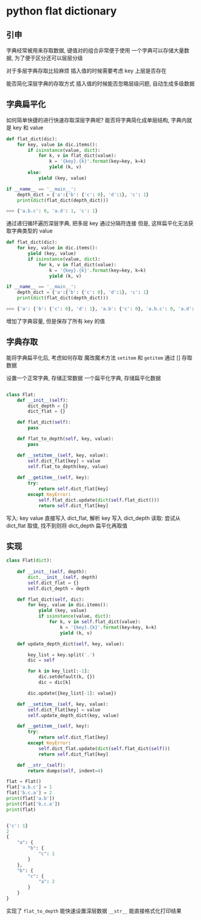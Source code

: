<!--
 * @FilePath: \文档\Learning\python\python-flat-dict.md
 * @Author: facser
 * @Date: 2022-07-25 20:08:15
 * @LastEditTime: 2022-07-30 23:50:02
 * @LastEditors: facser
 * @Description: 
-->

# python flat dictionary

## 引申

字典经常被用来存取数据, 键值对的组合非常便于使用
一个字典可以存储大量数据, 为了便于区分还可以层层分级

对于多层字典存取比较麻烦
插入值的时候需要考虑 key 上层是否存在

能否简化深层字典的存取方式
插入值的时候能否忽略层级问题, 自动生成多级数据

## 字典扁平化

如何简单快捷的进行快速存取深层字典呢?
能否将字典简化成单层结构, 字典内就是 key 和 value

```python
def flat_dict(dic):
    for key, value in dic.items():
        if isinstance(value, dict):
            for k, v in flat_dict(value):
                k = '{key}.{k}'.format(key=key, k=k)
                yield (k, v)
        else:
            yield (key, value)
```

```python
if __name__ == '__main__':
    depth_dict = {'a':{'b': {'c': 0}, 'd':1}, 'c': 1}
    print(dict(flat_dict(depth_dict)))

>>> {'a.b.c': 0, 'a.d': 1, 'c': 1}
```

通过递归循环遍历深层字典, 把多层 key 通过分隔符连接
但是, 这样扁平化无法获取字典类型的 value

```python
def flat_dict(dic):
    for key, value in dic.items():
        yield (key, value)
        if isinstance(value, dict):
            for k, v in flat_dict(value):
                k = '{key}.{k}'.format(key=key, k=k)
                yield (k, v)  
```

```python
if __name__ == '__main__':
    depth_dict = {'a':{'b': {'c': 0}, 'd':1}, 'c': 1}
    print(dict(flat_dict(depth_dict)))

>>> {'a': {'b': {'c': 0}, 'd': 1}, 'a.b': {'c': 0}, 'a.b.c': 0, 'a.d': 1, 'c': 1}
```

增加了字典容量, 但是保存了所有 key 的值

## 字典存取

能将字典扁平化后, 考虑如何存取
魔改魔术方法 `setitem` 和 `getitem` 通过 [] 存取数据

设置一个正常字典, 存储正常数据
 一个扁平化字典, 存储扁平化数据

```python

class Flat:
    def __init__(self):
        dict_depth = {}
        dict_flat = {}

    def flat_dict(self):
        pass

    def flat_to_depth(self, key, value):
        pass

    def __setitem__(self, key, value):
        self.dict_flat[key] = value
        self.flat_to_depth(key, value)
        
    def __getitem__(self, key):
        try:
            return self.dict_flat[key]
        except KeyError:
            self.flat_dict.update(dict(self.flat_dict()))
            return self.dict_flat[key]
```

写入: key value 直接写入 dict_flat, 解析 key 写入 dict_depth
读取: 尝试从 dict_flat 取值, 找不到则将 dict_depth 扁平化再取值

## 实现

```python
class Flat(dict):
    
    def __init__(self, depth):
        dict.__init__(self, depth)
        self.dict_flat = {}
        self.dict_depth = depth

    def flat_dict(self, dic):
        for key, value in dic.items():
            yield (key, value)
            if isinstance(value, dict):
                for k, v in self.flat_dict(value):
                    k = '{key}.{k}'.format(key=key, k=k)
                    yield (k, v)

    def update_depth_dict(self, key, value):

        key_list = key.split('.')
        dic = self

        for k in key_list[:-1]:
            dic.setdefault(k, {})
            dic = dic[k]

        dic.update({key_list[-1]: value})

    def __setitem__(self, key, value):
        self.dict_flat[key] = value
        self.update_depth_dict(key, value)

    def __getitem__(self, key):
        try:
            return self.dict_flat[key]
        except KeyError:
            self.dict_flat.update(dict(self.flat_dict(self)))
            return self.dict_flat[key]

    def __str__(self):
        return dumps(self, indent=4)
```

```python
flat = Flat()
flat['a.b.c'] = 1
flat['b.c.a'] = 2
print(flat['a.b'])
print(flat['b.c.a'])
print(flat)


{'c': 1}
2
{
    "a": {
        "b": {
            "c": 1
        }
    },
    "b": {
        "c": {
            "a": 2
        }
    }
}
```

实现了 `flat_to_depth` 能快速设置深层数据
`__str__` 能直接格式化打印结果
